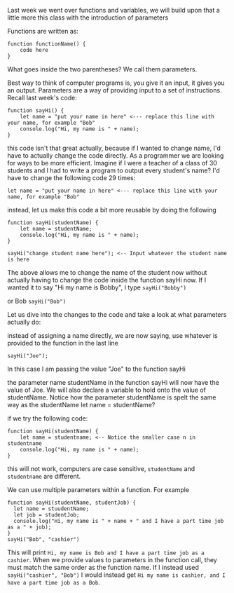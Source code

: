 Last week we went over functions and variables, we will build upon that a little more this class with the introduction of parameters

Functions are written as:
```
function functionName() {
    code here
}
```
What goes inside the two parentheses? We call them parameters.

Best way to think of computer programs is, you give it an input, it gives you an output. Parameters are a way of providing input to a set of instructions.
Recall last week's code:
```
function sayHi() {
    let name = "put your name in here" <--- replace this line with your name, for example "Bob"
    console.log("Hi, my name is " + name);
}
```
this code isn't that great actually, because if I wanted to change name, I'd have to actually change the code directly. As a programmer we are looking for ways to be more efficient. Imagine if I were a teacher of a class of 30 students and I had to write a program to output every student's name? I'd have to change the following code 29 times:

    let name = "put your name in here" <--- replace this line with your name, for example "Bob"

instead, let us make this code a bit more reusable by doing the following
```
function sayHi(studentName) {
    let name = studentName;
    console.log("Hi, my name is " + name);
}

sayHi("change student name here"); <-- Input whatever the student name is here
```
The above allows me to change the name of the student now without actually having to change the code inside the function sayHi now. If I wanted it to say "Hi my name is Bobby", I type
`sayHi("Bobby")`

or Bob
`sayHi("Bob")`


Let us dive into the changes to the code and take a look at what parameters actually do:

instead of assigning a name directly, we are now saying, use whatever is provided to the function in the last line

`sayHi("Joe");`

In this case I am passing the value "Joe" to the function sayHi

the parameter name studentName in the function sayHi will now have the value of Joe.
We will also declare a variable to hold onto the value of studentName. Notice how the parameter studentName is spelt the same way as the studentName let name = studentName?

if we try the following code:
```
function sayHi(studentName) {
    let name = studentname; <-- Notice the smaller case n in studentname
    console.log("Hi, my name is " + name);
}
```
this will not work, computers are case sensitive, `studentName` and `studentname` are different.

We can use multiple parameters within a function. For example
```
function sayHi(studentName, studentJob) {
  let name = stuudentName;
  let job = studentJob;
  console.log("Hi, my name is " + name + " and I have a part time job as a " + job);
}
sayHi("Bob", "cashier")
```
This will print `Hi, my name is Bob and I have a part time job as a cashier`. When we provide values to parameters in the function call, they must match the same order as the function name. If I instead used `sayHi("cashier", "Bob")` I would instead get `Hi my name is cashier, and I have a part time job as a Bob`.

